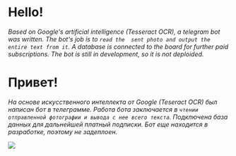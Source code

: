 # Hello!
*Based on Google's artificial intelligence (Tesseract OCR), 
a telegram bot was written. The bot's job is to `read the 
sent photo and output the entire text from it`. A database 
is connected to the board for further paid subscriptions. 
The bot is still in development, so it is not deploided.*    

# Привет!
*На основе искусственного интеллекта от Google (Teseract OCR) 
был написан бот в телеграмме. Работа бота заключается в `чтении 
отправленной фотографии и вывода с нее всего текста`. Подключена 
база данных для дальнейшей платный подписки. Бот 
еще находится в разработке, поэтому не задеплоен.*

![](../../../Downloads/2f26bf1ca7.jpg)